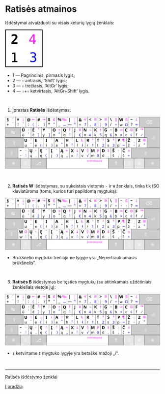 
# Ratisės atmainos

Išdėstymai atvaizduoti su visais keturių lygių ženklais:

![Išdėstymo lygiai](images/zenklu-lygiai.svg)

+ 1 — Pagrindinis, pirmasis lygis;
+ 2 — ```⇧``` antrasis, ‘Shift’ lygis;
+ 3 — ```⇮``` trečiasis, ‘AltGr’ lygis;
+ 4 — ```⇧```+```⇮``` ketvirtasis, ‘AltGr+Shift’ lygis.

<br>

1. Įprastas __Ratisės__ išdėstymas:

![Ratisės išdėstymo klaviatūros ženklai](images/kb-lt-ratise-visi-zenklai.svg)

<br>

2. __Ratisės W__ išdėstymas, su sukeistais vietomis ```-``` ir ```W``` ženklais, tinka tik ISO klaviatūroms (toms, kurios turi papildomą mygtuką):

![Ratisės W išdėstymo klaviatūros ženklai](images/kb-lt-ratise-w-visi-zenklai.svg)

   + Brūkšnelio mygtuko trečiajame lygyje yra „Nepertraukiamasis brūkšnelis“.

<br>

3. __Ratisės B__ išdėstymas be tęsties mygtukų (su atitinkamais uždėtiniais ženkleliais vietoje jų):

![Ratisės B išdėstymo klaviatūros ženklai](images/kb-lt-ratise-b-visi-zenklai.svg)

  + ```ı``` ketvirtame ```I``` mygtuko lygyje yra betaškė mažoji „i“.

<br>

-------------------------

[Ratisės išdėstymo ženklai](ratises-isdestymo-zenklai.md)

[Į pradžią](../README.md)
